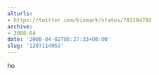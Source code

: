 ```yaml
---
alturls:
- https://twitter.com/bismark/status/781284702
archive:
- 2008-04
date: '2008-04-02T05:27:33+00:00'
slug: '1207114053'
---
```


ho

